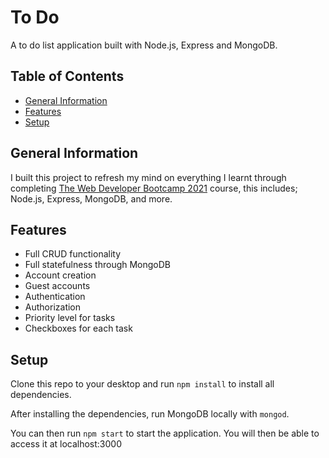 # To Do <!-- omit in toc -->

A to do list application built with Node.js, Express and MongoDB.

## Table of Contents <!-- omit in toc -->

- [General Information](#general-information)
- [Features](#features)
- [Setup](#setup)

## General Information

I built this project to refresh my mind on everything I learnt through completing [The Web Developer Bootcamp 2021](https://www.udemy.com/course/the-web-developer-bootcamp) course, this includes; Node.js, Express, MongoDB, and more.

## Features

- Full CRUD functionality
- Full statefulness through MongoDB
- Account creation
- Guest accounts
- Authentication
- Authorization
- Priority level for tasks
- Checkboxes for each task

## Setup

Clone this repo to your desktop and run `npm install` to install all dependencies.

After installing the dependencies, run MongoDB locally with `mongod`.

You can then run `npm start` to start the application. You will then be able to access it at localhost:3000
